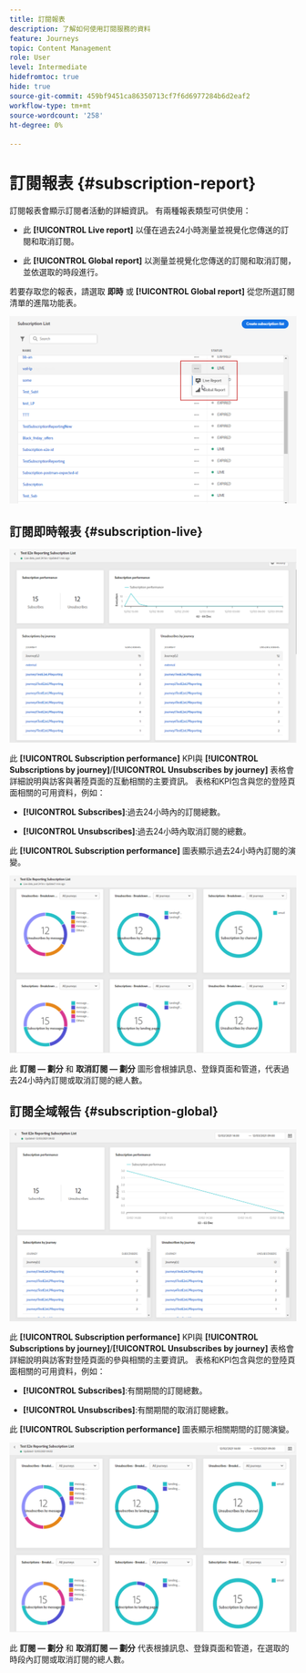 ```yaml
---
title: 訂閱報表
description: 了解如何使用訂閱服務的資料
feature: Journeys
topic: Content Management
role: User
level: Intermediate
hidefromtoc: true
hide: true
source-git-commit: 459bf9451ca86350713cf7f6d6977284b6d2eaf2
workflow-type: tm+mt
source-wordcount: '258'
ht-degree: 0%

---
```


# 訂閱報表 {#subscription-report}

訂閱報表會顯示訂閱者活動的詳細資訊。 有兩種報表類型可供使用：

* 此 **[!UICONTROL Live report]** 以僅在過去24小時測量並視覺化您傳送的訂閱和取消訂閱。

* 此 **[!UICONTROL Global report]** 以測量並視覺化您傳送的訂閱和取消訂閱，並依選取的時段進行。

若要存取您的報表，請選取 **即時** 或 **[!UICONTROL Global report]** 從您所選訂閱清單的進階功能表。

![](../assets/subscription_report_6.png)

## 訂閱即時報表 {#subscription-live}

![](../assets/subscription_report_3.png)

此 **[!UICONTROL Subscription performance]** KPI與 **[!UICONTROL Subscriptions by journey]**/**[!UICONTROL Unsubscribes by journey]** 表格會詳細說明與訪客與著陸頁面的互動相關的主要資訊。 表格和KPI包含與您的登陸頁面相關的可用資料，例如：

* **[!UICONTROL Subscribes]**:過去24小時內的訂閱總數。

* **[!UICONTROL Unsubscribes]**:過去24小時內取消訂閱的總數。

此 **[!UICONTROL Subscription performance]** 圖表顯示過去24小時內訂閱的演變。

![](../assets/subscription_report_4.png)

此 **訂閱 — 劃分** 和 **取消訂閱 — 劃分** 圖形會根據訊息、登錄頁面和管道，代表過去24小時內訂閱或取消訂閱的總人數。

## 訂閱全域報告 {#subscription-global}

![](../assets/subscription_report_1.png)

此 **[!UICONTROL Subscription performance]** KPI與 **[!UICONTROL Subscriptions by journey]**/**[!UICONTROL Unsubscribes by journey]** 表格會詳細說明與訪客對登陸頁面的參與相關的主要資訊。 表格和KPI包含與您的登陸頁面相關的可用資料，例如：

* **[!UICONTROL Subscribes]**:有關期間的訂閱總數。

* **[!UICONTROL Unsubscribes]**:有關期間的取消訂閱總數。

此 **[!UICONTROL Subscription performance]** 圖表顯示相關期間的訂閱演變。

![](../assets/subscription_report_2.png)

此 **訂閱 — 劃分** 和 **取消訂閱 — 劃分** 代表根據訊息、登錄頁面和管道，在選取的時段內訂閱或取消訂閱的總人數。

